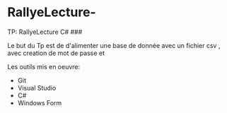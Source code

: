 # RallyeLecture-
TP: RallyeLecture C# ###

Le but du Tp est de d'alimenter une base de donnée avec un fichier csv , avec creation de mot de passe et 

Les outils mis en oeuvre:
* Git
* Visual Studio
* C#
* Windows Form




